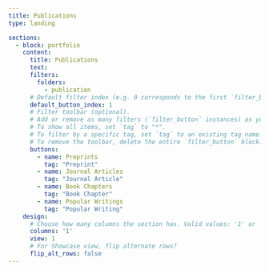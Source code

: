 ```yaml
---
title: Publications
type: landing

sections:
  - block: portfolio
    content:
      title: Publications
      text: 
      filters:
        folders:
          - publication
      # Default filter index (e.g. 0 corresponds to the first `filter_button` instance below).
      default_button_index: 1
      # Filter toolbar (optional).
      # Add or remove as many filters (`filter_button` instances) as you like.
      # To show all items, set `tag` to "*".
      # To filter by a specific tag, set `tag` to an existing tag name.
      # To remove the toolbar, delete the entire `filter_button` block.
      buttons:
        - name: Preprints
          tag: "Preprint"
        - name: Journal Articles
          tag: "Journal Article"
        - name: Book Chapters
          tag: "Book Chapter"
        - name: Popular Writings
          tag: "Popular Writing"
    design:
      # Choose how many columns the section has. Valid values: '1' or '2'.
      columns: '1'
      view: 1
      # For Showcase view, flip alternate rows?
      flip_alt_rows: false
---
```


